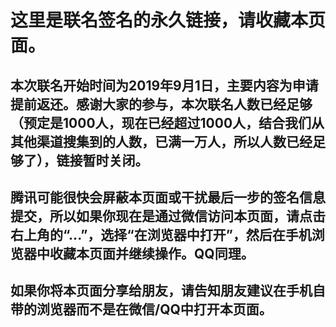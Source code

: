 这里是联名签名的永久链接，请收藏本页面。
====================

本次联名开始时间为2019年9月1日，主要内容为申请提前返还。感谢大家的参与，本次联名人数已经足够（预定是1000人，现在已经超过1000人，结合我们从其他渠道搜集到的人数，已满一万人，所以人数已经足够了），链接暂时关闭。
---------------------

腾讯可能很快会屏蔽本页面或干扰最后一步的签名信息提交，所以如果你现在是通过微信访问本页面，请点击右上角的“...”，选择“在浏览器中打开”，然后在手机浏览器中收藏本页面并继续操作。QQ同理。
---------------------

如果你将本页面分享给朋友，请告知朋友建议在手机自带的浏览器而不是在微信/QQ中打开本页面。
---------------------
